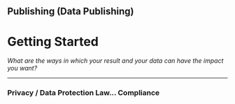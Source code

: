 ## Publishing (Data Publishing)

# Getting Started 

_What are the ways in which your result and your data can have the impact you want?_

____

### Privacy / Data Protection Law... Compliance
